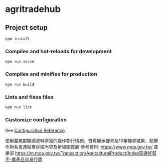 # agritradehub

## Project setup
```
npm install
```

### Compiles and hot-reloads for development
```
npm run serve
```

### Compiles and minifies for production
```
npm run build
```

### Lints and fixes files
```
npm run lint
```

### Customize configuration
See [Configuration Reference](https://cli.vuejs.org/config/).

使用農業部開源資料撰寫的農作物行情網，首頁顯示搜尋及10筆搜尋結果，點擊作物名會連結至詳細內容及折線圖頁面
參考資料:
https://www.moa.gov.tw/ 農業部
https://m.moa.gov.tw/Transaction/AgriculturalProduct/Index田邊好幫手-農產品交易行情
